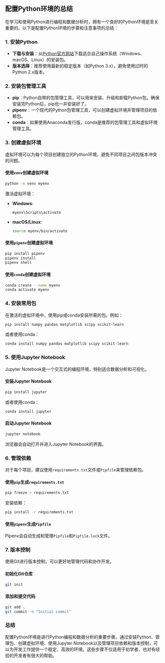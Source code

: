 ## 配置Python环境的总结

在学习和使用Python进行编程和数据分析时，拥有一个良好的Python环境是至关重要的。以下是配置Python环境的步骤和注意事项的总结：

### 1. 安装Python
- **下载与安装**：从[Python官方网站](https://www.python.org/)下载适合自己操作系统（Windows、macOS、Linux）的安装包。
- **版本选择**：推荐使用最新的稳定版本（如Python 3.x），避免使用过时的Python 2.x版本。

### 2. 安装包管理工具
- **pip**：Python自带的包管理工具，可以用来安装、升级和卸载Python包。确保安装完Python后，pip也一并安装好了。
- **pipenv**：一个现代的Python包管理工具，可以创建虚拟环境并管理项目的依赖包。
- **conda**：如果使用Anaconda发行版，conda是推荐的包管理工具和虚拟环境管理工具。

### 3. 创建虚拟环境
虚拟环境可以为每个项目创建独立的Python环境，避免不同项目之间包版本冲突的问题。

#### 使用`venv`创建虚拟环境
```bash
python -m venv myenv
```
激活虚拟环境：
- **Windows**:
  ```bash
  myenv\Scripts\activate
  ```
- **macOS/Linux**:
  ```bash
  source myenv/bin/activate
  ```

#### 使用`pipenv`创建虚拟环境
```bash
pip install pipenv
pipenv install
pipenv shell
```

#### 使用`conda`创建虚拟环境
```bash
conda create --name myenv
conda activate myenv
```

### 4. 安装常用包
在激活的虚拟环境中，使用pip或conda安装所需的包。例如：
```bash
pip install numpy pandas matplotlib scipy scikit-learn
```
或者使用conda：
```bash
conda install numpy pandas matplotlib scipy scikit-learn
```

### 5. 使用Jupyter Notebook
Jupyter Notebook是一个交互式的编程环境，特别适合数据分析和可视化。

#### 安装Jupyter Notebook
```bash
pip install jupyter
```
或者使用conda：
```bash
conda install jupyter
```

#### 启动Jupyter Notebook
```bash
jupyter notebook
```
浏览器会自动打开并进入Jupyter Notebook的界面。

### 6. 管理依赖
对于每个项目，建议使用`requirements.txt`文件或`Pipfile`来管理依赖包。

#### 使用`pip`生成`requirements.txt`
```bash
pip freeze > requirements.txt
```
安装依赖：
```bash
pip install -r requirements.txt
```

#### 使用`pipenv`生成`Pipfile`
Pipenv会自动生成和管理`Pipfile`和`Pipfile.lock`文件。

### 7. 版本控制
使用Git进行版本控制，可以更好地管理代码和协作开发。

#### 初始化Git仓库
```bash
git init
```

#### 添加和提交代码
```bash
git add .
git commit -m "Initial commit"
```

### 总结
配置Python环境是进行Python编程和数据分析的重要步骤。通过安装Python、管理包、创建虚拟环境、使用Jupyter Notebook以及管理项目依赖和版本控制，可以为开发工作提供一个稳定、高效的环境。这些步骤不仅适用于初学者，也对有经验的开发者有很大的帮助。